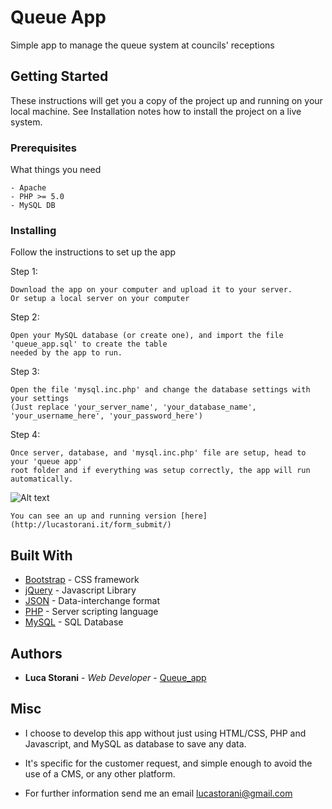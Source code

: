 # Queue App

Simple app to manage the queue system at councils' receptions

## Getting Started

These instructions will get you a copy of the project up and running on your local machine. See Installation notes how to install the project on a live system.

### Prerequisites

What things you need

```
- Apache
- PHP >= 5.0
- MySQL DB
```

### Installing

Follow the instructions to set up the app

Step 1:
```
Download the app on your computer and upload it to your server.
Or setup a local server on your computer
```

Step 2:
```
Open your MySQL database (or create one), and import the file 'queue_app.sql' to create the table
needed by the app to run.
```

Step 3:
```
Open the file 'mysql.inc.php' and change the database settings with your settings
(Just replace 'your_server_name', 'your_database_name', 'your_username_here', 'your_password_here')
```

Step 4:
```
Once server, database, and 'mysql.inc.php' file are setup, head to your 'queue app'
root folder and if everything was setup correctly, the app will run automatically.
```

![Alt text](http://lucastorani.it/form_submit/screenshot.jpg "Queue app Screenshot")

```
You can see an up and running version [here](http://lucastorani.it/form_submit/)
```

## Built With

* [Bootstrap](http://getbootstrap.com/) - CSS framework
* [jQuery](https://jquery.com/) - Javascript Library
* [JSON](www.json.org/) - Data-interchange format
* [PHP](www.php.net/) - Server scripting language
* [MySQL](www.mysql.org/) - SQL Database

## Authors

* **Luca Storani** - *Web Developer* - [Queue_app](https://github.com/anistor86/queue_app)

## Misc

* I choose to develop this app without just using HTML/CSS, PHP and Javascript,
and MySQL as database to save any data.

* It's specific for the customer request, and simple enough to avoid the use of a CMS,
or any other platform.

* For further information send me an email lucastorani@gmail.com
